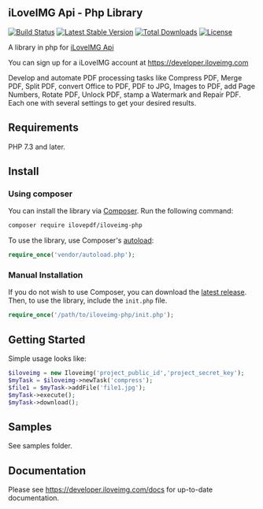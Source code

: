iLoveIMG Api - Php Library
--------------------------

[![Build Status](https://travis-ci.org/ilovepdf/iloveimg-php.svg?branch=master)](https://travis-ci.org/ilovepdf/iloveimg-php)
[![Latest Stable Version](https://poser.pugx.org/ilovepdf/iloveimg-php/version)](https://packagist.org/packages/ilovepdf/iloveimg-php)
[![Total Downloads](https://poser.pugx.org/ilovepdf/iloveimg-php/downloads.svg)](https://packagist.org/packages/ilovepdf/iloveimg-php)
[![License](https://poser.pugx.org/ilovepdf/iloveimg-php/license)](https://packagist.org/packages/ilovepdf/iloveimg-php)

A library in php for [iLoveIMG Api](https://developer.iloveimg.com)

You can sign up for a iLoveIMG account at https://developer.iloveimg.com

Develop and automate PDF processing tasks like Compress PDF, Merge PDF, Split PDF, convert Office to PDF, PDF to JPG, Images to PDF, add Page Numbers, Rotate PDF, Unlock PDF, stamp a Watermark and Repair PDF. Each one with several settings to get your desired results.

## Requirements

PHP 7.3 and later.

## Install

### Using composer

You can install the library via [Composer](http://getcomposer.org/). Run the following command:

```bash
composer require ilovepdf/iloveimg-php
```

To use the library, use Composer's [autoload](https://getcomposer.org/doc/00-intro.md#autoloading):

```php
require_once('vendor/autoload.php');
```


### Manual Installation

If you do not wish to use Composer, you can download the [latest release](https://github.com/ilovepdf/iloveimg-php/releases). Then, to use the library, include the `init.php` file.

```php
require_once('/path/to/iloveimg-php/init.php');
```

## Getting Started

Simple usage looks like:

```php
$iloveimg = new Iloveimg('project_public_id','project_secret_key');
$myTask = $iloveimg->newTask('compress');
$file1 = $myTask->addFile('file1.jpg');
$myTask->execute();
$myTask->download();
```

## Samples

See samples folder.

## Documentation

Please see https://developer.iloveimg.com/docs for up-to-date documentation.
